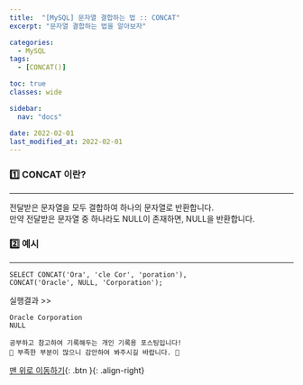 ```yaml
---
title:  "[MySQL] 문자열 결합하는 법 :: CONCAT"
excerpt: "문자열 결합하는 법을 알아보자"

categories:
  - MySQL
tags:
  - [CONCAT()]

toc: true
classes: wide

sidebar:
  nav: "docs"

date: 2022-02-01
last_modified_at: 2022-02-01
---
```


### 1️⃣ CONCAT 이란?
---

전달받은 문자열을 모두 결합하여 하나의 문자열로 반환합니다.<br>
만약 전달받은 문자열 중 하나라도 NULL이 존재하면, NULL을 반환합니다.

### 2️⃣ 예시
---

```
SELECT CONCAT('Ora', 'cle Cor', 'poration'), 
CONCAT('Oracle', NULL, 'Corporation');
```

실행결과 >>
```
Oracle Corporation
NULL
```

```
공부하고 참고하여 기록해두는 개인 기록용 포스팅입니다!
🤔 부족한 부분이 많으니 감안하여 봐주시길 바랍니다. 🤔
```

[맨 위로 이동하기](#){: .btn }{: .align-right}